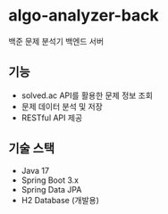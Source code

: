 # algo-analyzer-back

백준 문제 분석기 백엔드 서버

## 기능
- solved.ac API를 활용한 문제 정보 조회
- 문제 데이터 분석 및 저장
- RESTful API 제공

## 기술 스택
- Java 17
- Spring Boot 3.x
- Spring Data JPA
- H2 Database (개발용)